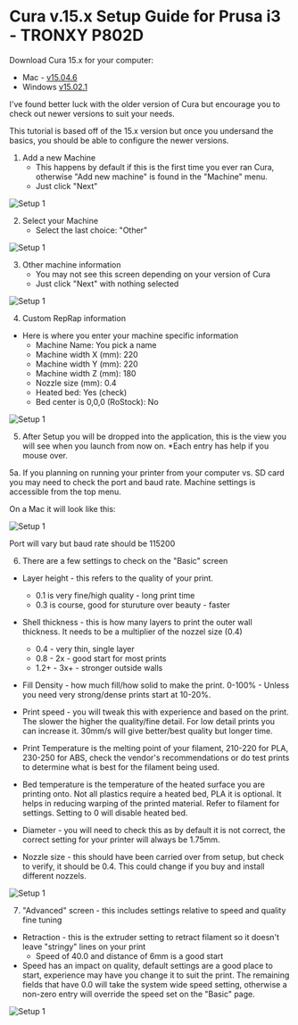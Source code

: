 # Cura v.15.x Setup Guide for Prusa i3 - TRONXY P802D

Download Cura 15.x for your computer:

* Mac - [v15.04.6](http://software.ultimaker.com/current/Cura-15.04.6-MacOS.dmg)
* Windows [v15.02.1](http://software.ultimaker.com/old/Cura_15.02.1.exe)

I've found better luck with the older version of Cura but encourage you to check out newer versions to suit your needs.

This tutorial is based off of the 15.x version but once you undersand the basics, you should be able to configure the newer versions.

1. Add a new Machine
    * This happens by default if this is the first time you ever ran Cura, otherwise "Add new machine" is found in the "Machine" menu.
    * Just click "Next"

![Setup 1](/Files/cura1.png)

2. Select your Machine
    * Select the last choice: "Other"

![Setup 1](/Files/cura2.png)

3. Other machine information
    * You may not see this screen depending on your version of Cura
    * Just click "Next" with nothing selected

![Setup 1](/Files/cura3.png)

4. Custom RepRap information
  * Here is where you enter your machine specific information
    * Machine Name: You pick a name
    * Machine width X (mm): 220
    * Machine width Y (mm): 220
    * Machine width Z (mm): 180
    * Nozzle size (mm): 0.4
    * Heated bed: Yes (check)
    * Bed center is 0,0,0 (RoStock): No

![Setup 1](/Files/cura4.png)

5. After Setup you will be dropped into the application, this is the view you will see when you launch from now on. *Each entry has help if you mouse over.

5a. If you planning on running your printer from your computer vs. SD card you may need to check the port and baud rate. Machine settings is accessible from the top menu.

On a Mac it will look like this:

![Setup 1](/Files/machine_settings.png)

Port will vary but baud rate should be 115200

6. There are a few settings to check on the "Basic" screen
  * Layer height - this refers to the quality of your print.
      * 0.1 is very fine/high quality - long print time
      * 0.3 is course, good for sturuture over beauty - faster
  * Shell thickness - this is how many layers to print the outer wall thickness. It needs to be a multiplier of the nozzel size (0.4)
      * 0.4 - very thin, single layer
      * 0.8 - 2x - good start for most prints
      * 1.2+ - 3x+ - stronger outside walls

  * Fill Density - how much fill/how solid to make the print. 0-100% - Unless you need very strong/dense prints start at 10-20%.

  * Print speed - you will tweak this with experience and based on the print. The slower the higher the quality/fine detail. For low detail prints you can increase it. 30mm/s will give better/best quality but longer time.

  * Print Temperature is the melting point of your filament, 210-220 for PLA, 230-250 for ABS, check the vendor's recommendations or do test prints to determine what is best for the filament being used.

  * Bed temperature is the temperature of the heated surface you are printing onto. Not all plastics require a heated bed, PLA it is optional. It helps in reducing warping of the printed material. Refer to filament for settings. Setting to 0 will disable heated bed.

  * Diameter - you will need to check this as by default it is not correct, the correct setting for your printer will always be 1.75mm.

  * Nozzle size - this should have been carried over from setup, but check to verify, it should be 0.4. This could change if you buy and install different nozzels.

![Setup 1](/Files/cura5.png)

7. "Advanced" screen - this includes settings relative to speed and quality fine tuning
  * Retraction - this is the extruder setting to retract filament so it doesn't leave "stringy" lines on your print
    * Speed of 40.0 and distance of 6mm is a good start
  * Speed has an impact on quality, default settings are a good place to start, experience may have you change it to suit the print. The remaining fields that have 0.0 will take the system wide speed setting, otherwise a non-zero entry will override the speed set on the "Basic" page.

![Setup 1](/Files/cura6.png)



